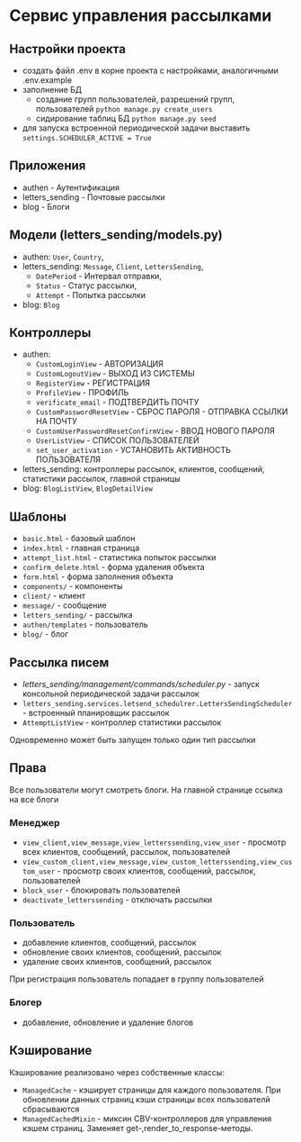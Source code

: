 #  Сервис управления рассылками

## Настройки проекта
+ cоздать файл .env в корне проекта с настройками, аналогичными .env.example
+ заполнение БД
  * создание групп пользователей, разрешений групп, пользователей ```python manage.py create_users```
  * сидирование таблиц БД ```python manage.py seed```
+ для запуска встроенной периодической задачи выставить ``settings.SCHEDULER_ACTIVE = True``

## Приложения
+ authen - Аутентификация
+ letters_sending - Почтовые рассылки
+ blog - Блоги

## Модели (letters_sending/models.py)
* authen: ``User``, ``Country``, 
* letters_sending: ``Message``, ``Client``, ``LettersSending``,
  + ``DatePeriod`` - Интервал отправки,
  + ``Status`` - Статус рассылки,
  + ``Attempt`` - Попытка рассылки
* blog: ``Blog``
  
## Контроллеры
* authen: 
  + ``CustomLoginView`` - АВТОРИЗАЦИЯ
  + ``CustomLogoutView`` - ВЫХОД ИЗ СИСТЕМЫ
  + ``RegisterView`` - РЕГИСТРАЦИЯ
  + ``ProfileView`` - ПРОФИЛЬ
  + ``verificate_email`` - ПОДТВЕРДИТЬ ПОЧТУ
  + ``CustomPasswordResetView`` - СБРОС ПАРОЛЯ - ОТПРАВКА ССЫЛКИ НА ПОЧТУ
  + ``CustomUserPasswordResetConfirmView`` - ВВОД НОВОГО ПАРОЛЯ
  + ``UserListView`` - СПИСОК ПОЛЬЗОВАТЕЛЕЙ
  + ``set_user_activation`` - УСТАНОВИТЬ АКТИВНОСТЬ ПОЛЬЗОВАТЕЛЯ
* letters_sending: контроллеры рассылок, клиентов, сообщений, статистики рассылок, главной страницы
* blog: ``BlogListView``, ``BlogDetailView``
 
## Шаблоны
+ ``basic.html`` - базовый шаблон
+ ``index.html`` - главная страница
+ ``attempt_list.html`` - статистика попыток рассылки
+ ``confirm_delete.html`` - форма удаления объекта
+ ``form.html`` - форма заполнения объекта
+ ``components/`` - компоненты
+ ``client/`` - клиент
+ ``message/`` - сообщение
+ ``letters_sending/`` - рассылка
+ ``authen/templates`` - пользователь
+ ``blog/`` - блог 

## Рассылка писем

+ *letters_sending/management/commands/scheduler.py* - запуск консольной периодической задачи рассылок
+ ``letters_sending.services.letsend_schedulrer.LettersSendingScheduler`` - встроенный планировщик рассылок
+ ``AttemptListView`` - контроллер статистики рассылок

Одновременно может быть запущен только один тип рассылки

## Права 

Все пользователи могут смотреть блоги. На главной странице ссылка на все блоги

###  Менеджер
+ ``view_client,view_message,view_letterssending,view_user`` - просмотр всех клиентов, сообщений, рассылок, пользователей
+ ``view_custom_client,view_message,view_custom_letterssending,view_custom_user`` - просмотр своих клиентов, сообщений, рассылок, пользователей
+ ``block_user`` - блокировать пользователей
+ ``deactivate_letterssending`` - отключать рассылки

### Пользователь
+ добавление клиентов, сообщений, рассылок
+ обновление своих клиентов, сообщений, рассылок
+ удаление своих клиентов, сообщений, рассылок

При регистрация пользователь попадает в группу пользователей

### Блогер
+ добавление, обновление и удаление блогов

## Кэширование

Кэширование реализовано через собственные классы:
+ ``ManagedCache`` - кэширует страницы для каждого пользователя. При обновлении данных страниц кэши страницы всех пользователй сбрасываются
+ ``ManagedCachedMixin`` - миксин CBV-контроллеров для управления кэшем страниц. Заменяет get-,render_to_response-методы.
